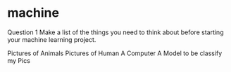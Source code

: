 # machine
Question 1
Make a list of the things you need to think about before starting your machine learning project. 

Pictures of Animals
Pictures of Human
A Computer
A Model to be classify my Pics
